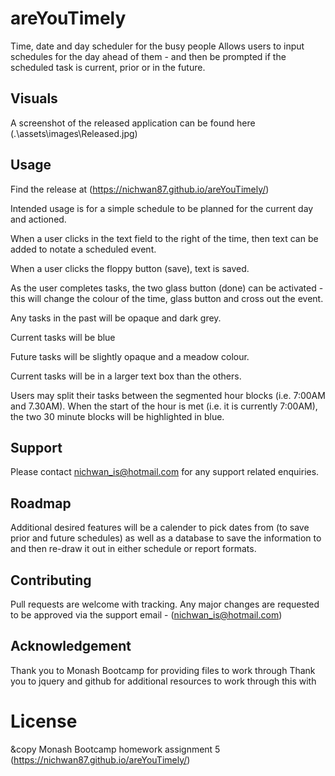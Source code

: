 # areYouTimely

Time, date and day scheduler for the busy people
Allows users to input schedules for the day ahead of them - and then be prompted if the scheduled task is current, prior or in the future.


## Visuals
A screenshot of the released application can be found here (.\assets\images\Released.jpg)

## Usage

Find the release at (https://nichwan87.github.io/areYouTimely/)

Intended usage is for a simple schedule to be planned for the current day and actioned.

When a user clicks in the text field to the right of the time, then text can be added to notate a scheduled event.

When a user clicks the floppy button (save), text is saved.

As the user completes tasks, the two glass button (done) can be activated - this will change the colour of the time, glass button and cross out the event.

Any tasks in the past will be opaque and dark grey.

Current tasks will be blue

Future tasks will be slightly opaque and a meadow colour.

Current tasks will be in a larger text box than the others.

Users may split their tasks between the segmented hour blocks (i.e. 7:00AM and 7.30AM). When the start of the hour is met (i.e. it is currently 7:00AM), the two 30 minute blocks will be highlighted in blue.

## Support
Please contact nichwan_is@hotmail.com for any support related enquiries.

## Roadmap
Additional desired features will be a calender to pick dates from (to save prior and future schedules) as well as a database to save the information to and then re-draw it out in either schedule or report formats.

## Contributing
Pull requests are welcome with tracking. Any major changes are requested to be approved via the support email - (nichwan_is@hotmail.com)

## Acknowledgement
Thank you to Monash Bootcamp for providing files to work through
Thank you to jquery and github for additional resources to work through this with

# License
&copy Monash Bootcamp homework assignment 5
(https://nichwan87.github.io/areYouTimely/)
